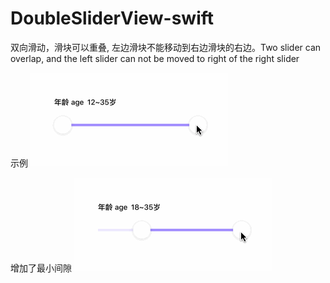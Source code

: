 # DoubleSliderView-swift
双向滑动，滑块可以重叠, 左边滑块不能移动到右边滑块的右边。Two slider can overlap, and the left slider can not be moved to right of the right  slider


示例
![image](https://github.com/anonymity-du/DoubleSliderView-swift/blob/master/imageFolder/doubleslider_1.gif)


增加了最小间隙
![image](https://github.com/anonymity-du/DoubleSliderView-swift/blob/master/imageFolder/doubleslider_2.gif)
